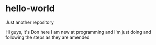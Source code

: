 # hello-world
Just another repository 

Hi guys, it's Don here 
I am new at programming and I'm just doing and following the steps as they are amended 

